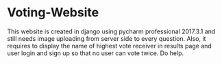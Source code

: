 # Voting-Website
This website is created in django using pycharm professional 2017.3.1 and still needs image uploading from server side to every question. Also, it requires to display the name of highest vote receiver in results page and user login and sign up so that no user can vote twice. Do help.
